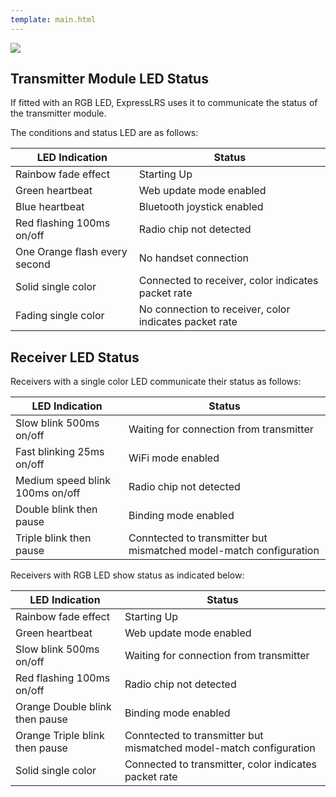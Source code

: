 ```yaml
---
template: main.html
---
```


<img src="https://raw.githubusercontent.com/ExpressLRS/ExpressLRS-Hardware/master/img/software.png">

## Transmitter Module LED Status

If fitted with an RGB LED, ExpressLRS uses it to communicate the status of the transmitter module.

The conditions and status LED are as follows:

| LED Indication | Status |
|---|---|
| Rainbow fade effect | Starting Up |
| Green heartbeat | Web update mode enabled |
| Blue heartbeat | Bluetooth joystick enabled |
| Red flashing 100ms on/off | Radio chip not detected |
| One Orange flash every second | No handset connection |
| Solid single color | Connected to receiver, color indicates packet rate |
| Fading single color | No connection to receiver, color indicates packet rate |

## Receiver LED Status

Receivers with a single color LED communicate their status as follows:

| LED Indication | Status |
|---|---|
| Slow blink 500ms on/off | Waiting for connection from transmitter |
| Fast blinking 25ms on/off | WiFi mode enabled |
| Medium speed blink 100ms on/off | Radio chip not detected |
| Double blink then pause | Binding mode enabled |
| Triple blink then pause | Conntected to transmitter but mismatched model-match configuration |

Receivers with RGB LED show status as indicated below:

| LED Indication | Status |
|---|---|
| Rainbow fade effect | Starting Up |
| Green heartbeat | Web update mode enabled |
| Slow blink 500ms on/off | Waiting for connection from transmitter |
| Red flashing 100ms on/off | Radio chip not detected |
| Orange Double blink then pause | Binding mode enabled |
| Orange Triple blink then pause | Conntected to transmitter but mismatched model-match configuration |
| Solid single color | Connected to transmitter, color indicates packet rate |
